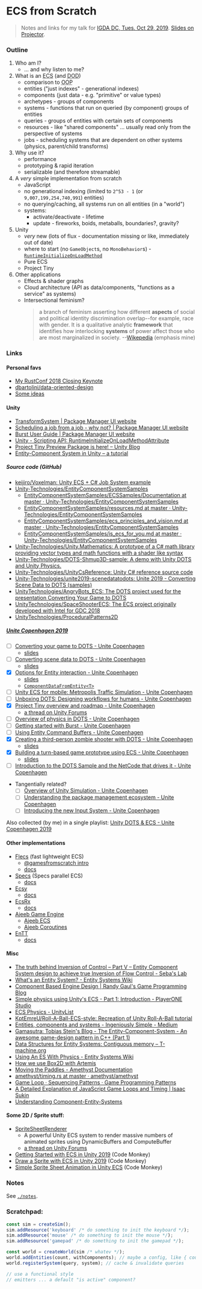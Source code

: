 # ECS from Scratch

> Notes and links for my talk for [IGDA DC, Tues. Oct 29, 2019](https://www.meetup.com/IGDA-DC/events/265101365/). [Slides on Projector](http://bit.ly/ecs-from-scratch).

### Outline

1. Who am I?
   - … and why listen to me?
2. What is an <abbr title="entity-component-system">ECS</abbr> (and <abbr title="data oriented design">DOD</abbr>)
   - comparison to <abbr title="object oriented programming">OOP</abbr>
   - entities ("just indexes" - generational indexes)
   - components (just data - e.g. "primitive" or value types)
   - archetypes - groups of components
   - systems - functions that run on queried (by component) groups of entities
   - queries - groups of entities with certain sets of components
   - resources - like "shared components" … usually read only from the perspective of systems
   - jobs - scheduling systems that are dependent on other systems (physics, parent/child transforms)
3. Why use it?
   - performance
   - prototyping & rapid iteration
   - serializable (and therefore streamable)
4. A _very_ simple implementation from scratch
   - JavaScript
   - no generational indexing (limited to `2^53 - 1` (or `9,007,199,254,740,991`) entities)
   - no querying/caching, all systems run on all entities (in a "world")
   - systems:
     - activate/deactivate - lifetime
     - update - fireworks, boids, metaballs, boundaries?, gravity?
5. Unity
   - _very_ new (lots of flux - documentation missing or like, immediately out of date)
   - where to start (no `GameObject`s, no `MonoBehavior`s) - [`RuntimeInitializeOnLoadMethod`](https://docs.unity3d.com/ScriptReference/RuntimeInitializeOnLoadMethodAttribute.html)
   - Pure ECS
   - Project Tiny
6. Other applications
   - Effects & shader graphs
   - Cloud architecture (API as data/components, "functions as a service" as systems)
   - Intersectional feminism?
     > a branch of feminism asserting how different **aspects** of social and political identity discrimination overlap--for example, race with gender. It is a qualitative analytic **framework** that identifies how interlocking **systems** of power affect those who are most marginalized in society.
     > --[Wikepedia](https://en.wikipedia.org/wiki/Intersectionality) (emphasis mine)

### Links

#### Personal favs

- [My RustConf 2018 Closing Keynote](https://kyren.github.io/2018/09/14/rustconf-talk.html#back-to-the-beginning)
- [dbartolini/data-oriented-design](https://github.com/dbartolini/data-oriented-design)
- [Some ideas](https://gist.github.com/mysterycommand/c78c5dc6446dda940d49b36ee6529c45)

#### Unity

- [TransformSystem | Package Manager UI website](https://docs.unity3d.com/Packages/com.unity.entities@0.0/manual/transform_system.html)
- [Scheduling a job from a job - why not? | Package Manager UI website](https://docs.unity3d.com/Packages/com.unity.jobs@0.0/manual/scheduling_a_job_from_a_job.html)
- [Burst User Guide | Package Manager UI website](https://docs.unity3d.com/Packages/com.unity.burst@1.0/manual/index.html)
- [Unity - Scripting API: RuntimeInitializeOnLoadMethodAttribute](https://docs.unity3d.com/ScriptReference/RuntimeInitializeOnLoadMethodAttribute.html)
- [Project Tiny Preview Package is here! – Unity Blog](https://blogs.unity3d.com/2018/12/05/project-tiny-preview-package-is-here/)
- [Entity-Component System in Unity – a tutorial](https://blogs.msdn.microsoft.com/uk_faculty_connection/2018/05/08/entity-component-system-in-unity-a-tutorial/)

##### Source code (GitHub)

- [keijiro/Voxelman: Unity ECS + C# Job System example](https://github.com/keijiro/Voxelman)
- [Unity-Technologies/EntityComponentSystemSamples](https://github.com/Unity-Technologies/EntityComponentSystemSamples)
  - [EntityComponentSystemSamples/ECSSamples/Documentation at master · Unity-Technologies/EntityComponentSystemSamples](https://github.com/Unity-Technologies/EntityComponentSystemSamples/tree/master/ECSSamples/Documentation)
  - [EntityComponentSystemSamples/resources.md at master · Unity-Technologies/EntityComponentSystemSamples](https://github.com/Unity-Technologies/EntityComponentSystemSamples/blob/master/ECSSamples/Documentation/resources.md)
  - [EntityComponentSystemSamples/ecs_principles_and_vision.md at master · Unity-Technologies/EntityComponentSystemSamples](https://github.com/Unity-Technologies/EntityComponentSystemSamples/blob/master/ECSSamples/Documentation/ecs_principles_and_vision.md)
  - [EntityComponentSystemSamples/is_ecs_for_you.md at master · Unity-Technologies/EntityComponentSystemSamples](https://github.com/Unity-Technologies/EntityComponentSystemSamples/blob/master/ECSSamples/Documentation/is_ecs_for_you.md)
- [Unity-Technologies/Unity.Mathematics: A prototype of a C# math library providing vector types and math functions with a shader like syntax](https://github.com/Unity-Technologies/Unity.Mathematics)
- [Unity-Technologies/DOTS-Shmup3D-sample: A demo with Unity DOTS and Unity Physics.](https://github.com/Unity-Technologies/DOTS-Shmup3D-sample)
- [Unity-Technologies/UnityCsReference: Unity C# reference source code](https://github.com/Unity-Technologies/UnityCsReference)
- [Unity-Technologies/unite2019-scenedatatodots: Unite 2019 - Converting Scene Data to DOTS (samples)](https://github.com/Unity-Technologies/unite2019-scenedatatodots)
- [UnityTechnologies/AngryBots_ECS: The DOTS project used for the presentation Converting Your Game to DOTS](https://github.com/unitytechnologies/angrybots_ecs)
- [UnityTechnologies/SpaceShooterECS: The ECS project originally developed with Intel for GDC 2018](https://github.com/UnityTechnologies/SpaceShooterECS)
- [UnityTechnologies/ProceduralPatterns2D](https://github.com/UnityTechnologies/ProceduralPatterns2D)

##### [Unite Copenhagen 2019](https://www.youtube.com/playlist?list=PLX2vGYjWbI0RzLRaqsqcgnuc2RvLPTUmi)

- [ ] [Converting your game to DOTS - Unite Copenhagen](https://youtu.be/BNMrevfB6Q0)
  - [slides](https://www.slideshare.net/unity3d/converting-your-game-to-dots-unite-copenhagen-2019)
- [ ] [Converting scene data to DOTS - Unite Copenhagen](https://youtu.be/TdlhTrq1oYk)
  - [slides](https://www.slideshare.net/unity3d/converting-scene-data-to-dots-unite-copenhagen-2019)
- [x] [Options for Entity interaction - Unite Copenhagen](https://youtu.be/KuGRkC6wzMY)
  - [slides](https://www.slideshare.net/unity3d/options-for-entity-interaction-unite-copenhagen-2019)
  - [`ComponentDataFromEntity<T>`](https://docs.unity3d.com/Packages/com.unity.entities@0.0/api/Unity.Entities.ComponentDataFromEntity-1.html)
- [ ] [Unity ECS for mobile: Metropolis Traffic Simulation - Unite Copenhagen](https://youtu.be/iCnYm7kRC1g)
- [ ] [Unboxing DOTS: Designing workflows for humans - Unite Copenhagen](https://youtu.be/VXuR8VVQzwQ)
- [x] [Project Tiny overview and roadmap - Unite Copenhagen](https://youtu.be/kNK_niBNkMY)
  - [a thread on Unity Forums](https://forum.unity.com/threads/wheres-the-project-tiny-package-cant-find-it-in-package-manager.761381/)
- [ ] [Overview of physics in DOTS - Unite Copenhagen](https://youtu.be/tI9QfqQ9ATA)
- [ ] [Getting started with Burst - Unite Copenhagen](https://youtu.be/Tzn-nX9hK1o)
- [ ] [Using Entity Command Buffers - Unite Copenhagen](https://youtu.be/SecJibpoTYw)
- [x] [Creating a third-person zombie shooter with DOTS - Unite Copenhagen](https://youtu.be/yTGhg905SCs)
  - [slides](https://www.slideshare.net/unity3d/creating-a-thirdperson-zombie-horde-shooter-using-dots-unite-copenhagen)
- [x] [Building a turn-based game prototype using ECS - Unite Copenhagen](https://youtu.be/mL4qrt-15TE)
  - [slides](https://www.slideshare.net/unity3d/building-a-turnbased-game-prototype-using-ecs-unite-copenhagen-2019)
- [ ] [Introduction to the DOTS Sample and the NetCode that drives it - Unite Copenhagen](https://youtu.be/P_-FoJuaYOI)
- Tangentially related?
  - [ ] [Overview of Unity Simulation - Unite Copenhagen](https://youtu.be/IoF4JemHw2o)
  - [ ] [Understanding the package management ecosystem - Unite Copenhagen](https://youtu.be/22HIEQTyozQ)
  - [ ] [Introducing the new Input System - Unite Copenhagen](https://youtu.be/hw3Gk5PoZ6A)

Also collected (by me) in a single playlist: [Unity DOTS & ECS - Unite Copenhagen 2019](https://www.youtube.com/playlist?list=PLU0pFxOcoc94fVbfEJmpJCkxFhybP4cos)

#### Other implementations

- [Flecs](https://github.com/SanderMertens/flecs) (fast lightweight ECS)
  - [@gamesfromscratch intro](https://www.gamefromscratch.com/post/2019/10/02/FLECS-Fast-Lightweight-Entity-Component-System.aspx)
  - [docs](https://github.com/SanderMertens/flecs/blob/master/Manual.md)
- [Specs](https://github.com/slide-rs/specs) (Specs parallel ECS)
  - [docs](https://slide-rs.github.io/specs/)
- [Ecsy](https://github.com/MozillaReality/ecsy)
  - [docs](https://ecsy.io/docs/#/)
- [EcsRx](https://github.com/EcsRx/ecsrx)
  - [docs](https://ecsrx.gitbook.io/project/)
- [Ajeeb Game Engine](https://github.com/nasser/ajeeb)
  - [Ajeeb ECS](https://github.com/nasser/ajeeb-ecs)
  - [Ajeeb Coroutines](https://github.com/nasser/ajeeb-coroutines)
- [EnTT](https://github.com/skypjack/entt)
  - [docs](https://github.com/skypjack/entt/wiki)

#### Misc

- [The truth behind Inversion of Control – Part V – Entity Component System design to achieve true Inversion of Flow Control - Seba&#39;s Lab](http://www.sebaslab.com/ecs-design-to-achieve-true-inversion-of-flow-control/)
- [What&#39;s an Entity System? - Entity Systems Wiki](http://entity-systems-wiki.t-machine.org/)
- [Component Based Engine Design | Randy Gaul&#39;s Game Programming Blog](https://www.randygaul.net/2013/05/20/component-based-engine-design/)
- [Simple physics using Unity&#39;s ECS - Part 1: Introduction - PlayerONE Studio](https://playerone-studio.com/simple-physics-unity-ecs-introduction)
- [ECS Physics - UnityList](https://unitylist.com/p/g5f/ECS-Physics)
- [KptEmreU/Roll-A-Ball-ECS-style: Recreation of Unity Roll-A-Ball tutorial](https://github.com/KptEmreU/Roll-A-Ball-ECS-style)
- [Entities, components and systems - Ingeniously Simple - Medium](https://medium.com/ingeniouslysimple/entities-components-and-systems-89c31464240d)
- [Gamasutra: Tobias Stein&#39;s Blog - The Entity-Component-System - An awesome game-design pattern in C++ (Part 1)](https://www.gamasutra.com/blogs/TobiasStein/20171122/310172/The_EntityComponentSystem__An_awesome_gamedesign_pattern_in_C_Part_1.php)
- [Data Structures for Entity Systems: Contiguous memory – T-machine.org](http://t-machine.org/index.php/2014/03/08/data-structures-for-entity-systems-contiguous-memory/)
- [Using An ES With Physics - Entity Systems Wiki](http://entity-systems-wiki.t-machine.org/using-an-es-with-physics)
- [How we use Box2D with Artemis](https://blog.gemserk.com/2012/02/02/how-we-use-box2d-with-artemis/)
- [Moving the Paddles - Amethyst Documentation](https://book.amethyst.rs/stable/pong-tutorial/pong-tutorial-03.html)
- [amethyst/timing.rs at master · amethyst/amethyst](https://github.com/amethyst/amethyst/blob/master/amethyst_core/src/timing.rs)
- [Game Loop · Sequencing Patterns · Game Programming Patterns](http://gameprogrammingpatterns.com/game-loop.html#play-catch-up)
- [A Detailed Explanation of JavaScript Game Loops and Timing | Isaac Sukin](https://isaacsukin.com/news/2015/01/detailed-explanation-javascript-game-loops-and-timing#panic-spiral-death)
- [Understanding Component-Entity-Systems](https://www.gamedev.net/articles/programming/general-and-gameplay-programming/understanding-component-entity-systems-r3013)

#### Some 2D / Sprite stuff:

- [SpriteSheetRenderer](https://github.com/fabriziospadaro/SpriteSheetRenderer)
  - A powerful Unity ECS system to render massive numbers of animated sprites using DynamicBuffers and ComputeBuffer
  - [a thread on Unity Forums](https://forum.unity.com/threads/200k-dynamic-animated-sprites-at-80fps.695809/)
- [Getting Started with ECS in Unity 2019](https://youtu.be/ILfUuBLfzGI) (Code Monkey)
- [Draw a Sprite with ECS in Unity 2019](https://youtu.be/6eV9NR3Vb9U) (Code Monkey)
- [Simple Sprite Sheet Animation in Unity ECS](https://youtu.be/tvi44I_SK3w) (Code Monkey)

### Notes

See [`./notes`](./notes).

### Scratchpad:

```ts
const sim = createSim();
sim.addResource('keyboard' /* do something to init the keyboard */);
sim.addResource('mouse' /* do something to init the mouse */);
sim.addResource('gamepad' /* do something to init the gamepad */);

const world = createWorld(sim /* whatev */);
world.addEntities(count, withComponents); // maybe a config, like { count: number, withComponents: Component[] }
world.registerSystem(query, system); // cache & invalidate queries

// use a functional style
// emitters ... a default "is active" component?
```
